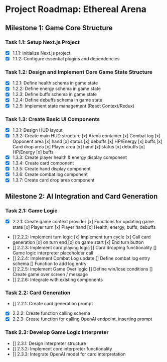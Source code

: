
# Project Roadmap: Ethereal Arena

## Milestone 1: Game Core Structure

### Task 1.1: Setup Next.js Project
- [x] 1.1.1: Initialize Next.js project
- [x] 1.1.2: Configure essential plugins and dependencies

### Task 1.2: Design and Implement Core Game State Structure
- [x] 1.2.1: Define health schema in game state
- [x] 1.2.2: Define energy schema in game state
- [x] 1.2.3: Define buffs schema in game state
- [x] 1.2.4: Define debuffs schema in game state
- [x] 1.2.5: Implement state management (React Context/Redux)

### Task 1.3: Create Basic UI Components
- [x] 1.3.1: Design HUD layout
- [x] 1.3.2: Create main HUD structure
    [x] Arena container
    [x] Combat log
    [x] Opponent area
        [x] hand
        [x] status
            [x] debuffs
            [x] HP/Energy
            [x] buffs
    [x] Card drop area
    [x] Player area
    [x] hand
        [x] status
            [x] debuffs
            [x] HP/Energy
            [x] buffs
- [x] 1.3.3: Create player health & energy display component
- [x] 1.3.4: Create card component
- [x] 1.3.5: Create hand display component
- [x] 1.3.6: Create combat log component
- [x] 1.3.7: Create card drop area component

## Milestone 2: AI Integration and Card Generation

### Task 2.1: Game Logic
- [x] 2.2.1: Create game context provider
    [x] Functions for updating game state
        [x] Player turn
        [x] Player hand
        [x] Health, energy, buffs, debuffs
- [] 2.2.2: Implement turn logic
    [x] Implement turn cycle
    [x] Call card generation
        [x] on turn end
        [x] on game start
    [x] End turn button
- [] 2.2.3: Implement card playing logic
    [] Card dropping functionality
    [] Game logic interpreter placeholder call
- [] 2.2.4: Implement Combat Log update
    [] Define combat log entry schema
    [] Function to add log entry
- [] 2.2.5: Implement Game Over logic
    [] Define win/lose conditions
    [] Create game over screen / message
- [] 2.2.6: Integrate with existing components

### Task 2.2: Card Generation
- [] 2.2.1: Create card generation prompt
- [x] 2.2.2: Create function calling schema
- [x] 2.2.3: Create function for calling OpenAI endpoint, inserting prompt

### Task 2.3: Develop Game Logic Interpreter
- [] 2.3.1: Design interpreter structure
- [] 2.3.2: Implement core interpreter functionality
- [] 2.3.3: Integrate OpenAI model for card interpretation